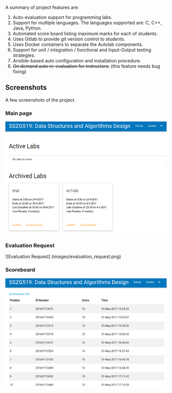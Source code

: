 A summary of project features are:

1. Auto-evaluation support for programming labs.
1. Support for multiple languages. The languages supported are: C, C++, Java, Python.
1. Automated score board listing maximum marks for each of students.
1. Uses Gitlab to provide *git* version control to students.
1. Uses Docker containers to separate the Autolab components.
1. Support for unit / integration / functional and Input-Output testing strategies.
1. Ansible-based auto configuration and installation procedure.
1. <s>On demand auto re-evaluation for instructors.</s> (this feature needs bug fixing)


Screenshots
-----------
A few screenshots of the project.

### Main page ###
![Main Page](images/main_page.png)

### Evaluation Request ###
![Evaluation Request] (images/evaluation_request.png)

### Scoreboard ###
![Scoreboard](images/scoreboard.png)

